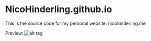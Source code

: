 NicoHinderling.github.io
========================

This is the source code for my personal website: nicohinderling.me

Preview:
![alt tag](https://raw.github.com/NicoHinderling/NicoHinderling.github.io/blob/master/preview.png)
